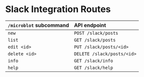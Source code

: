 # Slack Integration Routes

| `/microblot` subcommand | API endpoint |
|:----------------------- |:------------ |
| `new` | `POST /slack/posts` |
| `list` | `GET /slack/posts` |
| `edit <id>` | `PUT /slack/posts/<id>` |
| `delete <id>` | `DELETE /slack/posts/<id>` |
| `info` | `GET /slack/info` |
| `help` | `GET /slack/help` |
